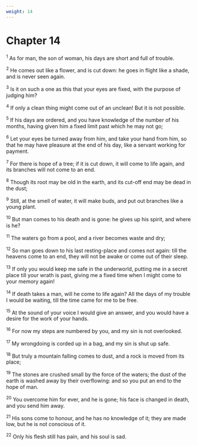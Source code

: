 ```yaml
---
weight: 14
---
```


# Chapter 14

<sup>1</sup> As for man, the son of woman, his days are short and full of trouble. 

<sup>2</sup> He comes out like a flower, and is cut down: he goes in flight like a shade, and is never seen again. 

<sup>3</sup> Is it on such a one as this that your eyes are fixed, with the purpose of judging him? 

<sup>4</sup> If only a clean thing might come out of an unclean! But it is not possible. 

<sup>5</sup> If his days are ordered, and you have knowledge of the number of his months, having given him a fixed limit past which he may not go; 

<sup>6</sup> Let your eyes be turned away from him, and take your hand from him, so that he may have pleasure at the end of his day, like a servant working for payment. 

<sup>7</sup> For there is hope of a tree; if it is cut down, it will come to life again, and its branches will not come to an end. 

<sup>8</sup> Though its root may be old in the earth, and its cut-off end may be dead in the dust; 

<sup>9</sup> Still, at the smell of water, it will make buds, and put out branches like a young plant. 

<sup>10</sup> But man comes to his death and is gone: he gives up his spirit, and where is he? 

<sup>11</sup> The waters go from a pool, and a river becomes waste and dry; 

<sup>12</sup> So man goes down to his last resting-place and comes not again: till the heavens come to an end, they will not be awake or come out of their sleep. 

<sup>13</sup> If only you would keep me safe in the underworld, putting me in a secret place till your wrath is past, giving me a fixed time when I might come to your memory again! 

<sup>14</sup> If death takes a man, will he come to life again? All the days of my trouble I would be waiting, till the time came for me to be free. 

<sup>15</sup> At the sound of your voice I would give an answer, and you would have a desire for the work of your hands. 

<sup>16</sup> For now my steps are numbered by you, and my sin is not overlooked. 

<sup>17</sup> My wrongdoing is corded up in a bag, and my sin is shut up safe. 

<sup>18</sup> But truly a mountain falling comes to dust, and a rock is moved from its place; 

<sup>19</sup> The stones are crushed small by the force of the waters; the dust of the earth is washed away by their overflowing: and so you put an end to the hope of man. 

<sup>20</sup> You overcome him for ever, and he is gone; his face is changed in death, and you send him away. 

<sup>21</sup> His sons come to honour, and he has no knowledge of it; they are made low, but he is not conscious of it. 

<sup>22</sup> Only his flesh still has pain, and his soul is sad. 


